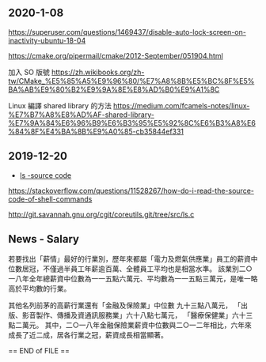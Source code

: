 ## 2020-1-08

https://superuser.com/questions/1469437/disable-auto-lock-screen-on-inactivity-ubuntu-18-04

https://cmake.org/pipermail/cmake/2012-September/051904.html

加入 SO 版號
https://zh.wikibooks.org/zh-tw/CMake_%E5%85%A5%E9%96%80/%E7%A8%8B%E5%BC%8F%E5%BA%AB%E9%80%B2%E9%9A%8E%E8%AD%B0%E9%A1%8C



Linux 編譯 shared library 的方法
https://medium.com/fcamels-notes/linux-%E7%B7%A8%E8%AD%AF-shared-library-%E7%9A%84%E6%96%B9%E6%B3%95%E5%92%8C%E6%B3%A8%E6%84%8F%E4%BA%8B%E9%A0%85-cb35844ef331






## 2019-12-20

* [ls -source code](https://stackoverflow.com/questions/53547178/aligning-columns-in-ls)


https://stackoverflow.com/questions/11528267/how-do-i-read-the-source-code-of-shell-commands


http://git.savannah.gnu.org/cgit/coreutils.git/tree/src/ls.c

## News - Salary

若要找出「薪情」最好的行業別，歷年來都屬「電力及燃氣供應業」員工的薪資中位數居冠，不僅過半員工年薪逾百萬、全體員工平均也是相當水準。
該業別二○一八年全年總薪資中位數為一一五點六萬元、平均數為一一五點三萬元，是唯一略高於平均數的行業。

其他名列前茅的高薪行業還有「金融及保險業」中位數 九十三點八萬元，
「出版、影音製作、傳播及資通訊服務業」六十八點七萬元，
「醫療保健業」六十三點二萬元。
其中，二○一八年金融保險業薪資中位數與二○一二年相比，六年來成長了近二成，居各行業之冠，薪資成長相當顯著。


== END of FILE ==
